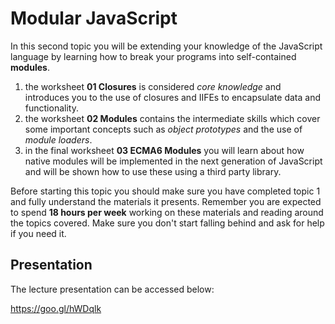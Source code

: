 
# Modular JavaScript

In this second topic you will be extending your knowledge of the JavaScript language by learning how to break your programs into self-contained **modules**.

1. the worksheet **01 Closures** is considered *core knowledge* and introduces you to the use of closures and IIFEs to encapsulate data and functionality.
2. the worksheet **02 Modules** contains the intermediate skills which cover some important concepts such as *object prototypes* and the use of *module loaders*.
3. in the final worksheet **03 ECMA6 Modules** you will learn about how native modules will be implemented in the next generation of JavaScript and will be shown how to use these using a third party library.

Before starting this topic you should make sure you have completed topic 1 and fully understand the materials it presents. Remember you are expected to spend **18 hours per week** working on these materials and reading around the topics covered. Make sure you don't start falling behind and ask for help if you need it.

## Presentation

The lecture presentation can be accessed below:

https://goo.gl/hWDqlk
